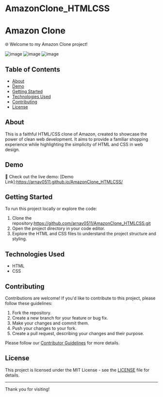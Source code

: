 # AmazonClone_HTMLCSS
# Amazon Clone

🌐 Welcome to my Amazon Clone project!

![image](https://github.com/arnav0511/AmazonClone_HTMLCSS/assets/105713306/4e27b523-ee06-4889-9750-4589992b1a44)
![image](https://github.com/arnav0511/AmazonClone_HTMLCSS/assets/105713306/bda67497-738d-4f75-801e-9abc4d711025)
![image](https://github.com/arnav0511/AmazonClone_HTMLCSS/assets/105713306/ffc93517-a2bb-47c2-b703-acdd0d65e3f4)

## Table of Contents
- [About](#about)
- [Demo](#demo)
- [Getting Started](#getting-started)
- [Technologies Used](#technologies-used)
- [Contributing](#contributing)
- [License](#license)

## About
This is a faithful HTML/CSS clone of Amazon, created to showcase the power of clean web development. It aims to provide a familiar shopping experience while highlighting the simplicity of HTML and CSS in web design.

## Demo
🚀 Check out the live demo: [Demo Link]:https://arnav0511.github.io/AmazonClone_HTMLCSS/

## Getting Started
To run this project locally or explore the code:

1. Clone the repository:https://github.com/arnav0511/AmazonClone_HTMLCSS.git
2. Open the project directory in your code editor.
3. Explore the HTML and CSS files to understand the project structure and styling.

## Technologies Used
- HTML
- CSS

## Contributing
Contributions are welcome! If you'd like to contribute to this project, please follow these guidelines:

1. Fork the repository.
2. Create a new branch for your feature or bug fix.
3. Make your changes and commit them.
4. Push your changes to your fork.
5. Create a pull request, describing your changes and their purpose.

Please follow our [Contributor Guidelines](CONTRIBUTING.md) for more details.

## License

This project is licensed under the MIT License - see the [LICENSE](LICENSE) file for details.

---

Thank you for visiting!









